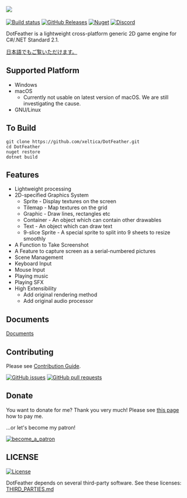 # <img src="docs/logo.svg"/>
[![Build status](https://img.shields.io/appveyor/ci/xeltica/dotfeather.svg?style=for-the-badge)][ci]
[![GitHub Releases](https://img.shields.io/github/release/xeltica/DotFeather.svg?style=for-the-badge)][releases]
[![Nuget](https://img.shields.io/nuget/v/DotFeather.svg?style=for-the-badge)](https://www.nuget.org/packages/DotFeather/)
[![Discord](https://img.shields.io/discord/572071627991416851?label=discord&style=for-the-badge)](https://discord.gg/e2TCF4m)

DotFeather is a lightweight cross-platform generic 2D game engine for C#/.NET Standard 2.1.

[日本語でもご覧いただけます。](README-ja.md)

## Supported Platform

- Windows
- macOS
  - Currently not usable on latest version of macOS. We are still investigating the cause.
- GNU/Linux

## To Build

```
git clone https://github.com/xeltica/DotFeather.git
cd DotFeather
nuget restore
dotnet build
```

## Features

- Lightweight processing
- 2D-specified Graphics System
	- Sprite - Display textures on the screen
	- Tilemap - Map textures on the grid
	- Graphic - Draw lines, rectangles etc
	- Container - An object which can contain other drawables
	- Text - An object which can draw text
	- 9-slice Sprite - A special sprite to split into 9 sheets to resize smoothly
- A Function to Take Screenshot
- A Feature to capture screen as a serial-numbered pictures
- Scene Management
- Keyboard Input
- Mouse Input
- Playing music
- Playing SFX
- High Extensibility
	- Add original rendering method
	- Add original audio processor

## Documents

[Documents](https://xeltica.github.io/DotFeather/docs)

## Contributing

Please see [Contribution Guide](CONTRIBUTING.md).

[![GitHub issues](https://img.shields.io/github/issues/xeltica/dotfeather.svg?style=for-the-badge)][issues]
[![GitHub pull requests](https://img.shields.io/github/issues-pr/xeltica/dotfeather.svg?style=for-the-badge)][pulls]

## Donate

You want to donate for me? Thank you very much! Please see [this page](//xeltica.work/en/donation.html) how to pay me.

...or let's become my patron!

[![become_a_patron](https://c5.patreon.com/external/logo/become_a_patron_button@2x.png)](https://patreon.com/xeltica)

## LICENSE

[![License](https://img.shields.io/github/license/xeltica/dotfeather.svg?style=for-the-badge)](LICENSE)

DotFeather depends on several third-party software. See these licenses: [THIRD_PARTIES.md](THIRD_PARTIES.md)

[ci]: https://ci.appveyor.com/project/Xeltica/dotfeather
[issues]: //github.com/xeltica/dotfeather/issues
[pulls]: //github.com/xeltica/dotfeather/pulls
[releases]: //github.com/xeltica/dotfeather/releases
